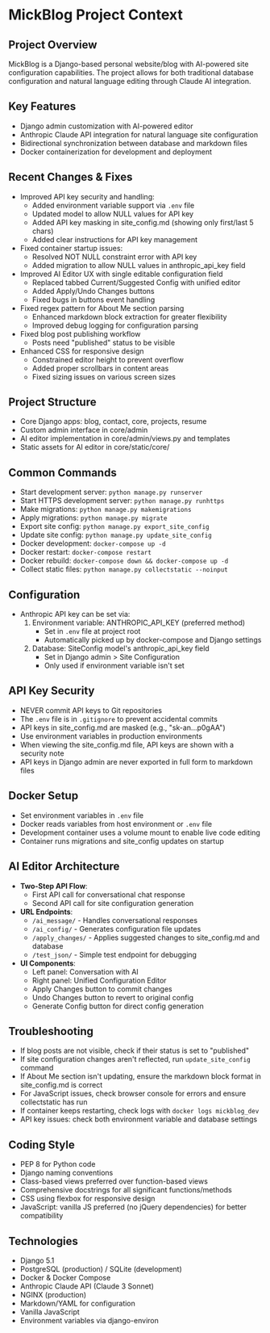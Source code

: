 # MickBlog Project Context

## Project Overview
MickBlog is a Django-based personal website/blog with AI-powered site configuration capabilities. The project allows for both traditional database configuration and natural language editing through Claude AI integration.

## Key Features
- Django admin customization with AI-powered editor
- Anthropic Claude API integration for natural language site configuration
- Bidirectional synchronization between database and markdown files
- Docker containerization for development and deployment

## Recent Changes & Fixes
- Improved API key security and handling:
  - Added environment variable support via `.env` file
  - Updated model to allow NULL values for API key
  - Added API key masking in site_config.md (showing only first/last 5 chars)
  - Added clear instructions for API key management
- Fixed container startup issues:
  - Resolved NOT NULL constraint error with API key
  - Added migration to allow NULL values in anthropic_api_key field
- Improved AI Editor UX with single editable configuration field
  - Replaced tabbed Current/Suggested Config with unified editor
  - Added Apply/Undo Changes buttons
  - Fixed bugs in buttons event handling
- Fixed regex pattern for About Me section parsing
  - Enhanced markdown block extraction for greater flexibility
  - Improved debug logging for configuration parsing
- Fixed blog post publishing workflow
  - Posts need "published" status to be visible
- Enhanced CSS for responsive design
  - Constrained editor height to prevent overflow
  - Added proper scrollbars in content areas
  - Fixed sizing issues on various screen sizes

## Project Structure
- Core Django apps: blog, contact, core, projects, resume
- Custom admin interface in core/admin
- AI editor implementation in core/admin/views.py and templates
- Static assets for AI editor in core/static/core/

## Common Commands
- Start development server: `python manage.py runserver`
- Start HTTPS development server: `python manage.py runhttps`
- Make migrations: `python manage.py makemigrations`
- Apply migrations: `python manage.py migrate`
- Export site config: `python manage.py export_site_config`
- Update site config: `python manage.py update_site_config`
- Docker development: `docker-compose up -d`
- Docker restart: `docker-compose restart`
- Docker rebuild: `docker-compose down && docker-compose up -d`
- Collect static files: `python manage.py collectstatic --noinput`

## Configuration
- Anthropic API key can be set via:
  1. Environment variable: ANTHROPIC_API_KEY (preferred method)
     - Set in `.env` file at project root
     - Automatically picked up by docker-compose and Django settings
  2. Database: SiteConfig model's anthropic_api_key field
     - Set in Django admin > Site Configuration
     - Only used if environment variable isn't set

## API Key Security
- NEVER commit API keys to Git repositories
- The `.env` file is in `.gitignore` to prevent accidental commits
- API keys in site_config.md are masked (e.g., "sk-an...p0gAA")
- Use environment variables in production environments
- When viewing the site_config.md file, API keys are shown with a security note
- API keys in Django admin are never exported in full form to markdown files

## Docker Setup
- Set environment variables in `.env` file
- Docker reads variables from host environment or `.env` file
- Development container uses a volume mount to enable live code editing
- Container runs migrations and site_config updates on startup
  
## AI Editor Architecture
- **Two-Step API Flow**: 
  - First API call for conversational chat response
  - Second API call for site configuration generation
- **URL Endpoints**:
  - `/ai_message/` - Handles conversational responses
  - `/ai_config/` - Generates configuration file updates
  - `/apply_changes/` - Applies suggested changes to site_config.md and database
  - `/test_json/` - Simple test endpoint for debugging
- **UI Components**:
  - Left panel: Conversation with AI
  - Right panel: Unified Configuration Editor
  - Apply Changes button to commit changes
  - Undo Changes button to revert to original config
  - Generate Config button for direct config generation

## Troubleshooting
- If blog posts are not visible, check if their status is set to "published"
- If site configuration changes aren't reflected, run `update_site_config` command
- If About Me section isn't updating, ensure the markdown block format in site_config.md is correct
- For JavaScript issues, check browser console for errors and ensure collectstatic has run
- If container keeps restarting, check logs with `docker logs mickblog_dev`
- API key issues: check both environment variable and database settings

## Coding Style
- PEP 8 for Python code
- Django naming conventions
- Class-based views preferred over function-based views
- Comprehensive docstrings for all significant functions/methods
- CSS using flexbox for responsive design
- JavaScript: vanilla JS preferred (no jQuery dependencies) for better compatibility

## Technologies
- Django 5.1
- PostgreSQL (production) / SQLite (development)
- Docker & Docker Compose
- Anthropic Claude API (Claude 3 Sonnet)
- NGINX (production)
- Markdown/YAML for configuration
- Vanilla JavaScript
- Environment variables via django-environ